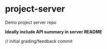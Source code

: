 # project-server

Demo project server repo

**Ideally include API summary in server README**

// initial grading/feedback commit
